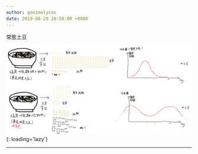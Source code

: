 ```yaml
---
author: geezmolycos
date: 2019-08-20 20:50:00 +0800
---
```

常態土豆

![](/assets/images/qq-zone/2019-08-20-potato.png){: loading='lazy'}

---
